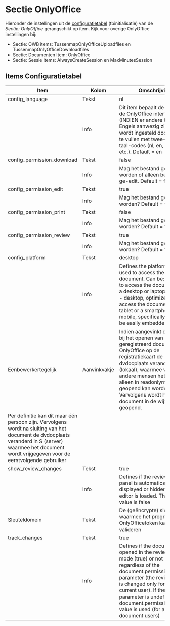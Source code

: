 # Sectie OnlyOffice

Hieronder de instellingen uit de [configuratietabel](/docs/instellen_inrichten/configuratie.md) (tbinitialisatie) van de _Sectie: OnlyOffice_ gerangschikt op item. Kijk voor overige OnlyOffice instellingen bij:

- Sectie: OWB items: TussenmapOnlyOfficeUploadfiles en TussenmapOnlyOfficeDownloadfiles
- Sectie: Documenten Item: OnlyOffice
- Sectie: Sessie items: AlwaysCreateSession en MaxMinutesSession

## Items Configuratietabel
| Item | Kolom | Omschrijving |
| ---- | ------- | ------ |
| config_language | Tekst | nl |
| | Info | Dit item bepaalt de taal van de OnlyOffice interface (INDIEN er andere talen dan Engels aanwezig zijn). Het wordt ingesteld door de _Tekst_ te vullen met twee-letterige taal-codes (nl, en, de, ru, it, etc.). Default = en |
| config_permission_download | Tekst | false |
| | Info | Mag het bestand gedownload worden of alleen bekeken en ge-edit. Default = false |
| config_permission_edit | Tekst | true |
| | Info | Mag het bestand ge-edit worden? Default = true |
| config_permission_print | Tekst | false |
| | Info | Mag het bestand geprint worden? Default = false |
| config_permission_review | Tekst | true |
| | Info | Mag het bestand gereviewed worden? Default = true |
| config_platform | Tekst | desktop |
| | Info | Defines the platform type used to access the document. Can be: optimized to access the document from a desktop or laptop computer - desktop, optimized to access the document from a tablet or a smartphone - mobile, specifically formed to be easily embedded |
| Eenbewerkertegelijk | Aanvinkvakje | Indien aangevinkt dan wordt bij het openen van een geregistreerd document via OnlyOffice op de registratiekaart de dvdocplaats veranderd in L (lokaal), waarmee voor andere mensen het document alleen in readonlymodus geopend kan worden. Vervolgens wordt het document in de wijzigmodus geopend. |
Per definitie kan dit maar één persoon zijn. Vervolgens wordt na sluiting van het document de dvdocplaats veranderd in S (server) waarmee het document wordt vrijgegeven voor de eerstvolgende gebruiker|
| show_review_changes | Tekst | true |
| | Info |Defines if the review changes panel is automatically displayed or hidden when the editor is loaded. The default value is false |
| Sleuteldomein | Tekst |De (geëncrypte) sleutel waarmee het programma de OnlyOfficetoken kan valideren |
| track_changes | Tekst | true |
| | Info |Defines if the document is opened in the review editing mode (true) or not (false) regardless of the document.permissions.review parameter (the review mode is changed only for the current user). If the parameter is undefined, the document.permissions.review value is used (for all the document users) |